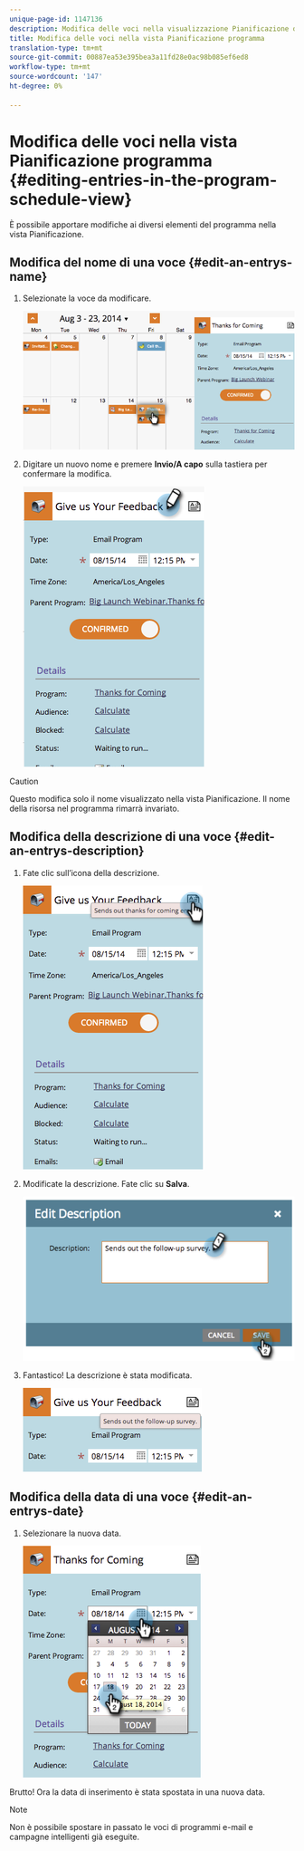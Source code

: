 ```yaml
---
unique-page-id: 1147136
description: Modifica delle voci nella visualizzazione Pianificazione del programma - Documenti Marketo - Documentazione del prodotto
title: Modifica delle voci nella vista Pianificazione programma
translation-type: tm+mt
source-git-commit: 00887ea53e395bea3a11fd28e0ac98b085ef6ed8
workflow-type: tm+mt
source-wordcount: '147'
ht-degree: 0%

---
```



# Modifica delle voci nella vista Pianificazione programma {#editing-entries-in-the-program-schedule-view}

È possibile apportare modifiche ai diversi elementi del programma nella vista Pianificazione.

## Modifica del nome di una voce {#edit-an-entrys-name}

1. Selezionate la voce da modificare.

   ![](assets/image2014-9-18-18-3a1-3a36.png)

1. Digitare un nuovo nome e premere **Invio/A capo** sulla tastiera per confermare la modifica.

   ![](assets/image2014-9-18-18-3a1-3a53.png)

>[!CAUTION]
>
>Questo modifica solo il nome visualizzato nella vista Pianificazione. Il nome della risorsa nel programma rimarrà invariato.

## Modifica della descrizione di una voce {#edit-an-entrys-description}

1. Fate clic sull’icona della descrizione.

   ![](assets/image2014-9-18-18-3a3-3a7.png)

1. Modificate la descrizione. Fate clic su **Salva**.

   ![](assets/image2014-9-18-18-3a3-3a22.png)

1. Fantastico! La descrizione è stata modificata.

   ![](assets/image2014-9-18-18-3a3-3a48.png)

## Modifica della data di una voce {#edit-an-entrys-date}

1. Selezionare la nuova data.

   ![](assets/image2014-9-18-18-3a4-3a39.png)

Brutto! Ora la data di inserimento è stata spostata in una nuova data.

>[!NOTE]
>
> Non è possibile spostare in passato le voci di programmi e-mail e campagne intelligenti già eseguite.

